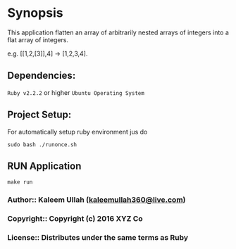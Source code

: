# Synopsis

This application flatten an array of arbitrarily nested arrays of integers into a flat array of integers.

e.g. [[1,2,[3]],4] -> [1,2,3,4].

## Dependencies:

`Ruby v2.2.2` or higher
`Ubuntu Operating System`

## Project Setup:

For automatically setup ruby environment jus do

``` 
sudo bash ./runonce.sh
```

## RUN Application

```
make run
```
  
### Author::    Kaleem Ullah  (kaleemullah360@live.com)
### Copyright:: Copyright (c) 2016 XYZ Co
### License::   Distributes under the same terms as Ruby
